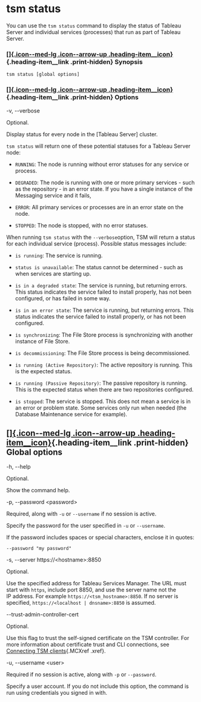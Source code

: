 

tsm status
==========
You can use the `tsm status` command to display the status of Tableau
Server and individual services (processes) that run as part of Tableau
Server.

<div>

### [[]{.icon--med-lg .icon--arrow-up .heading-item__icon}](https://help.tableau.com/current/server/en-us/cli_status_tsm.htm#){.heading-item__link .print-hidden} Synopsis

</div>

`tsm status [global options]`

<div>

### [[]{.icon--med-lg .icon--arrow-up .heading-item__icon}](https://help.tableau.com/current/server/en-us/cli_status_tsm.htm#){.heading-item__link .print-hidden} Options

</div>

-v, \--verbose

Optional.

Display status for every node in the [Tableau
Server] cluster.

`tsm status` will return one of these potential statuses for a Tableau
Server node:

-   `RUNNING`: The node is running without error statuses for any
    service or process.

-   `DEGRADED`: The node is running with one or more primary services -
    such as the repository - in an error state. If you have a single
    instance of the Messaging service and it fails,

-   `ERROR`: All primary services or processes are in an error state on
    the node.

-   `STOPPED`: The node is stopped, with no error statuses.

When running `tsm status` with the `--verbose`option, TSM will return a
status for each individual service (process). Possible status messages
include:

-   `is running`: The service is running.

-   `status is unavailable`: The status cannot be determined - such as
    when services are starting up.

-   `is in a degraded state`: The service is running, but returning
    errors. This status indicates the service failed to install
    properly, has not been configured, or has failed in some way.

-   `is in an error state`: The service is running, but returning
    errors. This status indicates the service failed to install
    properly, or has not been configured.

-   `is synchronizing`: The File Store process is synchronizing with
    another instance of File Store.

-   `is decommissioning`: The File Store process is being
    decommissioned.

-   `is running (Active Repository)`: The active repository is running.
    This is the expected status.

-   `is running (Passive Repository)`: The passive repository is
    running. This is the expected status when there are two repositories
    configured.

-   `is stopped`: The service is stopped. This does not mean a service
    is in an error or problem state. Some services only run when needed
    (the Database Maintenance service for example).

<div>

[[]{.icon--med-lg .icon--arrow-up .heading-item__icon}](https://help.tableau.com/current/server/en-us/cli_status_tsm.htm#){.heading-item__link .print-hidden} Global options
----------------------------------------------------------------------------------------------------------------------------------------------------------------------------

</div>

-h, \--help

Optional.

Show the command help.

-p, \--password \<password\>

Required, along with `-u` or `--username` if no session is active.

Specify the password for the user specified in `-u` or `--username`.

If the password includes spaces or special characters, enclose it in
quotes:

`--password "my password"`

-s, \--server https://\<hostname\>:8850

Optional.

Use the specified address for Tableau Services Manager. The URL must
start with `https`, include port 8850, and use the server name not the
IP address. For example `https://<tsm_hostname>:8850`. If no server is
specified, `https://<localhost | dnsname>:8850` is assumed.

\--trust-admin-controller-cert

Optional.

Use this flag to trust the self-signed certificate on the
TSM controller. For more information about certificate trust and
CLI connections, see [Connecting
TSM clients](https://help.tableau.com/current/server/en-us/tsm_overview.htm#Connecti){.MCXref
.xref}.

-u, \--username \<user\>

Required if no session is active, along with `-p` or `--password`.

Specify a user account. If you do not include this option, the command
is run using credentials you signed in with.
